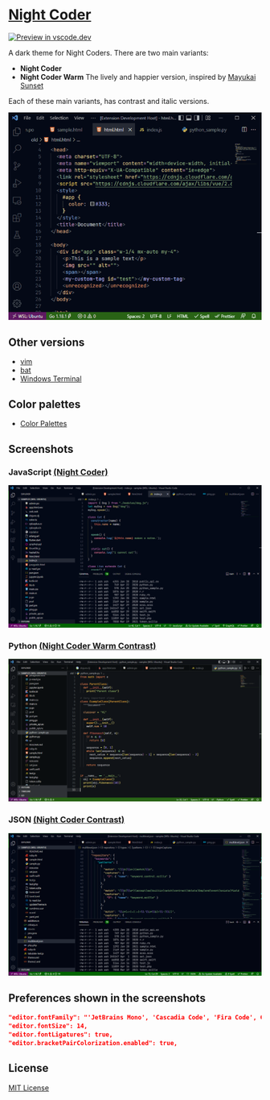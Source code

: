 # [Night Coder](https://marketplace.visualstudio.com/items?itemName=a5hk.night-coder)

[![Preview in vscode.dev](https://img.shields.io/badge/preview%20in-vscode.dev-060?style=for-the-badge&labelColor=030917)](https://vscode.dev/theme/a5hk.night-coder/Night%20Coder)

A dark theme for Night Coders. There are two main variants:
- **Night Coder**
- **Night Coder Warm** The lively and happier version, inspired by [Mayukai Sunset](https://marketplace.visualstudio.com/items?itemName=GulajavaMinistudio.mayukaithemevsc)

Each of these main variants, has contrast and italic versions.

![html](/screenshot/demo.gif)

## Other versions

- [vim](/color-themes/vim/colors/)
- [bat](/color-themes/bat/)
- [Windows Terminal](/color-themes/windows-terminal/)

## Color palettes

- [Color Palettes](/color-themes/vscode/ColorPalette.md)

## Screenshots

### JavaScript [(Night Coder)](https://vscode.dev/theme/a5hk.night-coder/Night%20Coder)

![javascript](/screenshot/n-javascript.png)

### Python [(Night Coder Warm Contrast)](https://vscode.dev/theme/a5hk.night-coder/Night%20Coder%20Warm%20Contrast)

![python](/screenshot/nwc-python.png)

### JSON [(Night Coder Contrast)](https://vscode.dev/theme/a5hk.night-coder/Night%20Coder%20Contrast)

![json](/screenshot/nc-json.png)

## Preferences shown in the screenshots

```json
"editor.fontFamily": "'JetBrains Mono', 'Cascadia Code', 'Fira Code', Consolas, 'Courier New', monospace",
"editor.fontSize": 14,
"editor.fontLigatures": true,
"editor.bracketPairColorization.enabled": true,
```

## License

[MIT License](/LICENSE)
